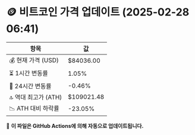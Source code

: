 # 🪙 비트코인 가격 업데이트 (2025-02-28 06:41)

| 항목                | 값 |
|--------------------|----------------|
| 💰 현재 가격 (USD) | $84036.00 |
| ⏳ 1시간 변동률    | 1.05% |
| 📆 24시간 변동률   | -0.46% |
| 🔝 역대 최고가 (ATH) | $109021.48 |
| 📉 ATH 대비 하락률 | -23.05% |

🔄 **이 파일은 GitHub Actions에 의해 자동으로 업데이트됩니다.**
